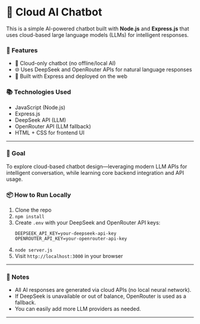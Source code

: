 # 🤖 Cloud AI Chatbot

This is a simple AI-powered chatbot built with **Node.js** and **Express.js** that uses cloud-based large language models (LLMs) for intelligent responses.

### 🔧 Features
- 🚀 Cloud-only chatbot (no offline/local AI)
- 🌐 Uses DeepSeek and OpenRouter APIs for natural language responses
- 📡 Built with Express and deployed on the web

### 📚 Technologies Used
- JavaScript (Node.js)
- Express.js
- DeepSeek API (LLM)
- OpenRouter API (LLM fallback)
- HTML + CSS for frontend UI

---

### 🎯 Goal

To explore cloud-based chatbot design—leveraging modern LLM APIs for intelligent conversation, while learning core backend integration and API usage.

### 📦 How to Run Locally
1. Clone the repo
2. `npm install`
3. Create `.env` with your DeepSeek and OpenRouter API keys:
   ```
   DEEPSEEK_API_KEY=your-deepseek-api-key
   OPENROUTER_API_KEY=your-openrouter-api-key
   ```
4. `node server.js`  
5. Visit `http://localhost:3000` in your browser

---

### 📝 Notes
- All AI responses are generated via cloud APIs (no local neural network).
- If DeepSeek is unavailable or out of balance, OpenRouter is used as a fallback.
- You can easily add more LLM providers as needed.

---
